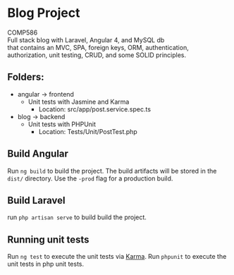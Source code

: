 Blog Project
===================
COMP586<br />
Full stack blog with Laravel, Angular 4, and MySQL db<br />
that contains an MVC, SPA, foreign keys, ORM, authentication, authorization, unit testing, CRUD, and some SOLID principles.<br />

## Folders:
* angular -> frontend
  * Unit tests with Jasmine and Karma
    * Location: src/app/post.service.spec.ts
* blog -> backend
  * Unit tests with PHPUnit
    * Location: Tests/Unit/PostTest.php

## Build Angular
Run `ng build` to build the project. The build artifacts will be stored in the `dist/` directory. Use the `-prod` flag for a production build.

## Build Laravel
run `php artisan serve` to build build the project.

## Running unit tests
Run `ng test` to execute the unit tests via [Karma](https://karma-runner.github.io/1.0/index.html).
Run `phpunit` to execute the unit tests in php unit tests.
